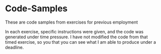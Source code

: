 # Code-Samples
These are code samples from exercises for previous employment 

In each exercise, specific instructions were given, and the code was generated under time pressure.  I have not modified the code from that timed exercise, so you that you can see what I am able to produce under a deadline.  
